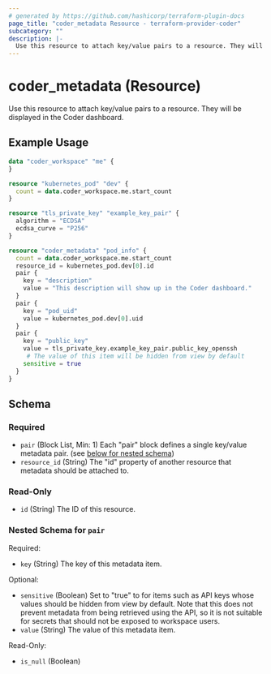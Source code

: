 ```yaml
---
# generated by https://github.com/hashicorp/terraform-plugin-docs
page_title: "coder_metadata Resource - terraform-provider-coder"
subcategory: ""
description: |-
  Use this resource to attach key/value pairs to a resource. They will be displayed in the Coder dashboard.
---
```


# coder_metadata (Resource)

Use this resource to attach key/value pairs to a resource. They will be displayed in the Coder dashboard.

## Example Usage

```terraform
data "coder_workspace" "me" {
}

resource "kubernetes_pod" "dev" {
  count = data.coder_workspace.me.start_count
}

resource "tls_private_key" "example_key_pair" {
  algorithm = "ECDSA"
  ecdsa_curve = "P256"
}

resource "coder_metadata" "pod_info" {
  count = data.coder_workspace.me.start_count
  resource_id = kubernetes_pod.dev[0].id
  pair {
    key = "description"
    value = "This description will show up in the Coder dashboard."
  }
  pair {
    key = "pod_uid"
    value = kubernetes_pod.dev[0].uid
  }
  pair {
    key = "public_key"
    value = tls_private_key.example_key_pair.public_key_openssh
     # The value of this item will be hidden from view by default
    sensitive = true
  }
}
```

<!-- schema generated by tfplugindocs -->
## Schema

### Required

- `pair` (Block List, Min: 1) Each "pair" block defines a single key/value metadata pair. (see [below for nested schema](#nestedblock--pair))
- `resource_id` (String) The "id" property of another resource that metadata should be attached to.

### Read-Only

- `id` (String) The ID of this resource.

<a id="nestedblock--pair"></a>
### Nested Schema for `pair`

Required:

- `key` (String) The key of this metadata item.

Optional:

- `sensitive` (Boolean) Set to "true" to for items such as API keys whose values should be hidden from view by default. Note that this does not prevent metadata from being retrieved using the API, so it is not suitable for secrets that should not be exposed to workspace users.
- `value` (String) The value of this metadata item.

Read-Only:

- `is_null` (Boolean)


